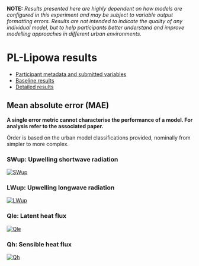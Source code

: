 
**NOTE:** *Results presented here are highly dependent on how models are configured in this experiment and may be subject to variable output formatting errors. Results are not intended to indicate the quality of any individual model, but to help participants better understand and improve modelling approaches in different urban environments.*


# PL-Lipowa results

 - [Participant metadata and submitted variables](../index.md)
 - [Baseline results](../baseline/index.md)
 - [Detailed results](../detailed/index.md)

## Mean absolute error (MAE)

**A single error metric cannot characterise the performance of a model. For analysis refer to the associated paper.**

Order is based on the urban model classifications provided, nominally from simpler to more complex.

### <a name="swup"></a>SWup: Upwelling shortwave radiation
[![SWup](PL-Lipowa_SWup_MAE.png)](PL-Lipowa_SWup_MAE.png)

### <a name="lwup"></a>LWup: Upwelling longwave radiation
[![LWup](PL-Lipowa_LWup_MAE.png)](PL-Lipowa_LWup_MAE.png)

### <a name="qle"></a>Qle: Latent heat flux
[![Qle](PL-Lipowa_Qle_MAE.png)](PL-Lipowa_Qle_MAE.png)

### <a name="qh"></a>Qh: Sensible heat flux
[![Qh](PL-Lipowa_Qh_MAE.png)](PL-Lipowa_Qh_MAE.png)

